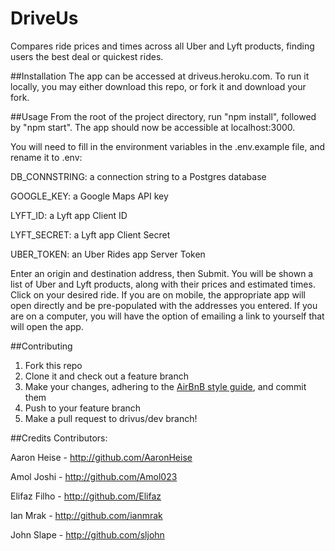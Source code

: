 # DriveUs
Compares ride prices and times across all Uber and Lyft products, finding users the best deal or quickest rides.

##Installation
The app can be accessed at driveus.heroku.com.  To run it locally, you may either download this repo, or fork it and download your fork.

##Usage
From the root of the project directory, run "npm install", followed by "npm start".  The app should now be accessible at localhost:3000.  

You will need to fill in the environment variables in the .env.example file, and rename it to .env:

DB_CONNSTRING: a connection string to a Postgres database

GOOGLE_KEY: a Google Maps API key

LYFT_ID: a Lyft app Client ID

LYFT_SECRET: a Lyft app Client Secret

UBER_TOKEN: an Uber Rides app Server Token

Enter an origin and destination address, then Submit.  You will be shown a list of Uber and Lyft products, along with their prices and estimated times.  Click on your desired ride.  If you are on mobile, the appropriate app will open directly and be pre-populated with the addresses you entered.  If you are on a computer, you will have the option of emailing a link to yourself that will open the app.

##Contributing
1.  Fork this repo
2.  Clone it and check out a feature branch
3.  Make your changes, adhering to the [AirBnB style guide], and commit them
4.  Push to your feature branch
5.  Make a pull request to drivus/dev branch!

##Credits
Contributors:

Aaron Heise  -  http://github.com/AaronHeise

Amol Joshi  -  http://github.com/Amol023

Elifaz Filho  -  http://github.com/Elifaz

Ian Mrak  -  http://github.com/ianmrak

John Slape  -  http://github.com/sljohn

[AirBnB style guide]: https://github.com/airbnb/javascript
